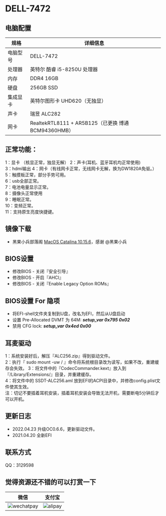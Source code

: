 # DELL-7472
## 电脑配置

| 规格     | 详细信息                                            |
| -------- | --------------------------------------------------- |
| 电脑型号 | DELL-7472                                   |
| 处理器   | 英特尔 酷睿 i5-8250U 处理器                        |
| 内存     | DDR4 16GB                                       |
| 硬盘     | 256GB SSD                          |
| 集成显卡 | 英特尔图形卡 UHD620（无独显）                    |
| 声卡     | 瑞昱 ALC282                                         |
| 网卡     | RealtekRTL8111 + AR5B125（已更换 博通 BCM94360HMB） |


## 正常功能：
1：显卡 （核显正常，独显无解）
2：声卡(耳机、蓝牙耳机均正常使用)  
3：hdmi输出
4：网卡（有线网卡正常，无线网卡无解，换为DW1820A免驱。）  
5：触摸板正常，部分手势可用。  
6：usb全部正常。  
7：电池电量显示正常。  
8：摄像头正常使用  
9：睡眠正常。  
10：变频正常。  
11：支持原生亮度快捷键。


## 镜像下载
- 黑果小兵部落阁 [MacOS Catalina 10.15.6](https://blog.daliansky.net/macOS-Catalina-10.15.6-19G73-Release-version-with-Clover-5119-original-image-Double-EFI-Version-UEFI-and-MBR.html)，感谢 @黑果小兵


## BIOS设置
* 修改BIOS - 关闭『安全引导』
* 修改BIOS - 开启『AHCI』
* 修改BIOS - 关闭『Enable Legacy Option ROMs』


## BIOS设置 For 隐项
* 将EFI-shell文件夹复制到U盘，改名为EFI，然后从U盘启动
* 设置 Pre-Allocated DVMT 为 64M:
  ***setup_var 0x795 0x02***
* 禁用 CFG lock:
  ***setup_var 0x4ed 0x00***


## 耳麦驱动
1：系统安装好后，解压『ALC256.zip』得到驱动文件。  
2：执行『 sudo mount -uw / 』命令将系统根目录改为读写，如果不改，重建缓存会失效。
3：将文件中的『CodecCommander.kext』放入到『/Library/Extensions/』目录，并重建缓存。  
4：将文件中的 SSDT-ALC256.aml 放到EFI的ACPI目录中，并修改config.plist文件使其生效。  
注：切记不要插着耳机安装，插着耳机安装会导致无法开机，需要断电5分钟后才可以开机。


## 更新日志
- 2022.04.23 升级OC0.6.6，更新驱动文件。
- 2021.04.20 全新EFI

## 联系方式
QQ：3129598

## 觉得资源还不错的可以打赏一下
| 微信                                                         | 支付宝                                                       |
| ------------------------------------------------------------ | ------------------------------------------------------------ |
| ![wechatpay](https://github.com/haoyaxuan/dell7472/blob/master/images/wechatpay.png) | ![alipay](https://github.com/haoyaxuan/dell7472/blob/master/images/alipay.png) |

